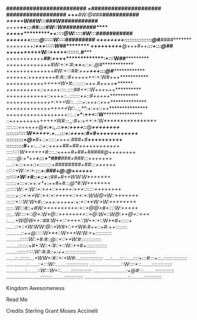 ********************############********############
************+*********#########*********############
************************#*#*###********#############
++************+*********#W:@###********###########**
+++************++*W#***#W:::###**W****###########***
++++***********++*:::#*#::::*#*W::W***##########****
+++++**********++*::::@W:::::#W:::#**##########*****
++++++**********+*:::::@:::::W::::***#########******
+++++++*********+*::::::::::::::::@**#**####********
++++++++**********:+++:*******::::W#*******#********
+++++++++****@*+++#++**********:::+:::@#**#*********
++++++++++**W::+++++************:::::::.#***********
+++++++++++**##:++++*************:+:::W##***********
+++++++++++++*#W:+:+:#***:++***+::+:.@#*************
++++++++++++++*#W:+:::##:+++**+++:::@#**************
++++++:++++++++*#:*#:::#+++++*++:+:W#*+++***********
++++++++++++++++*W+#::.*::::::+++*.#*++++**+********
++++++++++::+++++*::::.*::::##++::W*++++++**********
++++++++++++::++++*::..:::::::++::#+++++************
++++++++++++++:+++W::...:::+:+++::*+++**************
++++++++++++++++++W::..:,**:+:++::*++***************
++++++++++++++++++:::..:**+*:+++::W*****************
::++++++++++++++W#:::,,:*#*+:+++:+:W***************+
::::::::++++++@**+:+:,.::*++:++++::***@*****++++++++
::::::::::::W*+++*+.+...:::+:++++:*#*+*#++++++++++++
::::::::::+@+*****#+.:*+:::::++++:###+#***++++++++++
::::::::::#***+***+*:...::+::++++**##+##++++++++++++
:::::::::W*+**+++**+#::::.:++++*#+##+###*##@++++++++
.::::::@:+*+**+***+*****:::+*###**###*+###:::+++++++
....::+:::++*+:***:**+::::::::+########+##:::*++++++
::::::+W::+:+*:***::***:********+:*##*#**+@:@*++++++
::::::+W:+#::*+**::+***:*****:*****##+#++WW:W*++++++
:::::::*+***::**:+:*++*:+*+**:**++#+#:::@*#:W+++++++
:::::::W::+:W::+**:+++::++*++:+++:**::::**::++++++++
::::::+:::+:*+W::**++:+:+++++::++:*+:WW@+W::+*++++++
::::::+:::W:W+*#:::+*++:+++++:+:*+::**W:+W:++*++++++
:::::.W:::#:*:+*#W:++++++++++:+::+@*@+#+*::::W:+++++
:::..:W::::+::@+:W*@::++++++++::+@*:W+::W@:++@+::+++
:.....+W@W++::##:W++:::++***++::W++:+*::W**#*+:::::+
......::+::+W:WW:@::+W#*+::++W#:#++::*+*#:++::::::::
..........::+*+@:::::W+**::W*+++W:W:+***+:::::::::::
.........::::::W::+#:#::@::*+:*:++W:#*::::::::::::::
........:::::::+#+:W::+:#::+::W::++#*+::::::::::::::
.......::::::::::::W::#:#::+:++:::::::::::::::::::::
......::.:::::::...+WW+:#::+:+*W#:..::::::::::::::::
....:.....:::.:....::::+:::#:::+::..::::::::::::::::
..............:.......:+:::W::.......:::::::::::::::
..:..................::W::::+::.......::::::::::::::
.............:.......::W:::W+::.......::::::::::::::
......................:+*@#*:::........:::::::::::::
.......................::::::::........:::::::::::::
.............................::.........::::::::::::


Kingdom Awesomeness

Read Me

Credits
Sterling Grant
Moses Accinelli

